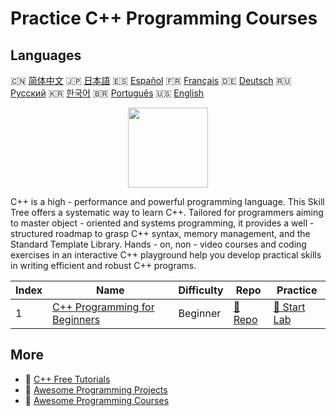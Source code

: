 # Practice C++ Programming Courses

## Languages

🇨🇳 [简体中文](README_zh.md) 🇯🇵 [日本語](README_ja.md) 🇪🇸 [Español](README_es.md) 🇫🇷 [Français](README_fr.md) 🇩🇪 [Deutsch](README_de.md) 🇷🇺 [Русский](README_ru.md) 🇰🇷 [한국어](README_ko.md) 🇧🇷 [Português](README_pt.md) 🇺🇸 [English](README.md) 

<div align="center">
<img width="128px" src="https://file.labex.io/path/kjx58efaCNu0.png">
</div>

C++ is a high - performance and powerful programming language. This Skill Tree offers a systematic way to learn C++. Tailored for programmers aiming to master object - oriented and systems programming, it provides a well - structured roadmap to grasp C++ syntax, memory management, and the Standard Template Library. Hands - on, non - video courses and coding exercises in an interactive C++ playground help you develop practical skills in writing efficient and robust C++ programs.

|   Index | Name                                                                                    | Difficulty   | Repo                                                                   | Practice                                                               |
|---------|-----------------------------------------------------------------------------------------|--------------|------------------------------------------------------------------------|------------------------------------------------------------------------|
|       1 | [C++ Programming for Beginners](https://labex.io/courses/cpp-programming-for-beginners) | Beginner     | [🔗 Repo](https://github.com/labex-labs/cpp-programming-for-beginners) | [🚀 Start Lab](https://labex.io/courses/cpp-programming-for-beginners) |

## More

- 🔗 [C++ Free Tutorials](https://github.com/labex-labs/cpp-free-tutorials)
- 🔗 [Awesome Programming Projects](https://github.com/labex-labs/awesome-programming-projects)
- 🔗 [Awesome Programming Courses](https://github.com/labex-labs/awesome-programming-courses)

